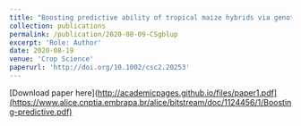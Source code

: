 ```yaml
---
title: "Boosting predictive ability of tropical maize hybrids via genotype-by-environment interaction under multivariate GBLUP models"
collection: publications
permalink: /publication/2020-08-09-CSgblup
excerpt: 'Role: Author'
date: 2020-08-19
venue: 'Crop Science'
paperurl: 'http://doi.org/10.1002/csc2.20253'
---
```


[Download paper here](http://academicpages.github.io/files/paper1.pdf](https://www.alice.cnptia.embrapa.br/alice/bitstream/doc/1124456/1/Boosting-predictive.pdf)

